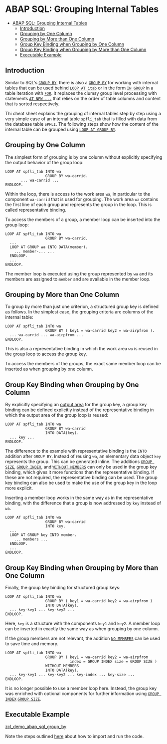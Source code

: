 <a name="top"></a>

# ABAP SQL: Grouping Internal Tables

- [ABAP SQL: Grouping Internal Tables](#abap-sql-grouping-internal-tables)
  - [Introduction](#introduction)
  - [Grouping by One Column](#grouping-by-one-column)
  - [Grouping by More than One Column](#grouping-by-more-than-one-column)
  - [Group Key Binding when Grouping by One Column](#group-key-binding-when-grouping-by-one-column)
  - [Group Key Binding when Grouping by More than One Column](#group-key-binding-when-grouping-by-more-than-one-column)
  - [Executable Example](#executable-example)


## Introduction

Similar to SQL's [`GROUP BY`](https://help.sap.com/doc/abapdocu_cp_index_htm/CLOUD/en-US/index.htm?file=abapgroupby_clause.htm),
there is also a [`GROUP BY`](https://help.sap.com/doc/abapdocu_cp_index_htm/CLOUD/en-US/index.htm?file=abaploop_at_itab_group_by.htm)
for working with internal tables that can be used behind [`LOOP AT itab`](https://help.sap.com/doc/abapdocu_cp_index_htm/CLOUD/en-US/index.htm?file=abaploop_at_itab_variants.htm)
or in the form [`IN GROUP`](https://help.sap.com/doc/abapdocu_cp_index_htm/CLOUD/en-US/index.htm?file=abenfor_in_group.htm)
in a table iteration with
[`FOR`](https://help.sap.com/doc/abapdocu_cp_index_htm/CLOUD/en-US/index.htm?file=abenfor_itab.htm).
It replaces the clumsy group level processing with statements [`AT NEW ...`](https://help.sap.com/doc/abapdocu_cp_index_htm/CLOUD/en-US/index.htm?file=abapat_itab.htm)
that relies on the order of table columns and content that is sorted
respectively.

Thi cheat sheet explains the grouping of internal tables step by step
using a very simple case of an internal table `spfli_tab` that
is filled with data from the database table `SPFLI`. The
following steps show how the content of the internal table can be
grouped using [`LOOP AT GROUP BY`](https://help.sap.com/doc/abapdocu_cp_index_htm/CLOUD/en-US/index.htm?file=abaploop_at_itab_group_by.htm).

## Grouping by One Column

The simplest form of grouping is by one column without explicitly
specifying the output behavior of the group loop:

``` abap
LOOP AT spfli_tab INTO wa
                  GROUP BY wa-carrid.
       ... wa-carrid ...
ENDLOOP.
```

Within the loop, there is access to the work area `wa`, in
particular to the component `wa-carrid` that is used for
grouping. The work area `wa` contains the first line of each
group and represents the group in the loop. This is called
representative binding.

To access the members of a group, a member loop can be inserted into the
group loop:
``` abap
LOOP AT spfli_tab INTO wa 
                  GROUP BY wa-carrid.
  ...
  LOOP AT GROUP wa INTO DATA(member).
    ... member-... ...
  ENDLOOP.
  ...
ENDLOOP.
```

The member loop is executed using the group represented by `wa`
and its members are assigned to `member` and are available in
the member loop.

## Grouping by More than One Column

To group by more than just one criterion, a structured group key is
defined as follows. In the simplest case, the grouping criteria are
columns of the internal table:

``` abap
LOOP AT spfli_tab INTO wa 
                  GROUP BY ( key1 = wa-carrid key2 = wa-airpfrom ).
  ... wa-carrid ... wa-airpfrom ...
ENDLOOP.
```

This is also a representative binding in which the work area
`wa` is reused in the group loop to access the group key.

To access the members of the groups, the exact same member loop can be
inserted as when grouping by one column.

## Group Key Binding when Grouping by One Column

By explicitly specifying an [output
area](https://help.sap.com/doc/abapdocu_cp_index_htm/CLOUD/en-US/index.htm?file=abaploop_at_itab_group_by_binding.htm)
for the group key, a group key binding can be defined explicitly instead
of the representative binding in which the output area of the group loop
is reused:

``` abap
LOOP AT spfli_tab INTO wa 
                  GROUP BY wa-carrid 
                  INTO DATA(key).
  ... key ...
ENDLOOP.
```

The difference to the example with representative binding is the
`INTO` addition after `GROUP BY`. Instead of reusing
`wa`, an elementary data object `key` represents the
group. This can be generated inline. The additions [`GROUP
SIZE`](https://help.sap.com/doc/abapdocu_cp_index_htm/CLOUD/en-US/index.htm?file=abaploop_at_itab_group_by_key.htm),
[`GROUP
INDEX`](https://help.sap.com/doc/abapdocu_cp_index_htm/CLOUD/en-US/index.htm?file=abaploop_at_itab_group_by_key.htm),
and [`WITHOUT
MEMBERS`](https://help.sap.com/doc/abapdocu_cp_index_htm/CLOUD/en-US/index.htm?file=abaploop_at_itab_group_by.htm)
can only be used in the group key binding, which gives it more functions
than the representative binding. If these are not required, the
representative binding can be used. The group key binding can also be
used to make the use of the group key in the loop more explicit.

Inserting a member loop works in the same way as in the representative
binding, with the difference that a group is now addressed by
`key` instead of `wa`.

``` abap
LOOP AT spfli_tab INTO wa 
                  GROUP BY wa-carrid 
                  INTO key.
  ...
  LOOP AT GROUP key INTO member.
    ... members ...
  ENDLOOP.
  ...
ENDLOOP.
```

## Group Key Binding when Grouping by More than One Column
Finally, the group key binding for structured group keys:

``` abap
LOOP AT spfli_tab INTO wa
                  GROUP BY ( key1 = wa-carrid key2 = wa-airpfrom )
                  INTO DATA(key).
  ... key-key1 ... key-key2 ...
ENDLOOP.
```

Here, `key` is a structure with the components `key1`
and `key2`. A member loop can be inserted in exactly the same
way as when grouping by one column.

If the group members are not relevant, the addition [`NO
MEMBERS`](https://help.sap.com/doc/abapdocu_cp_index_htm/CLOUD/en-US/index.htm?file=abaploop_at_itab_group_by.htm)
can be used to save time and memory.

``` abap
LOOP AT spfli_tab INTO wa
                  GROUP BY ( key1 = wa-carrid key2 = wa-airpfrom
                             index = GROUP INDEX size = GROUP SIZE )
                  WITHOUT MEMBERS
                  INTO DATA(key).
  ... key-key1 ... key-key2 ... key-index ... key-size ...
ENDLOOP.
```

It is no longer possible to use a member loop here. Instead, the group
key was enriched with optional components for further information using
[`GROUP
INDEX`](https://help.sap.com/doc/abapdocu_cp_index_htm/CLOUD/en-US/index.htm?file=abaploop_at_itab_group_by_key.htm)
[`GROUP
SIZE`](https://help.sap.com/doc/abapdocu_cp_index_htm/CLOUD/en-US/index.htm?file=abaploop_at_itab_group_by_key.htm).

## Executable Example
[zcl_demo_abap_sql_group_by](./src/zcl_demo_abap_sql_group_by.clas.abap)

Note the steps outlined [here](README.md#-getting-started-with-the-examples) about how to import and run the code.